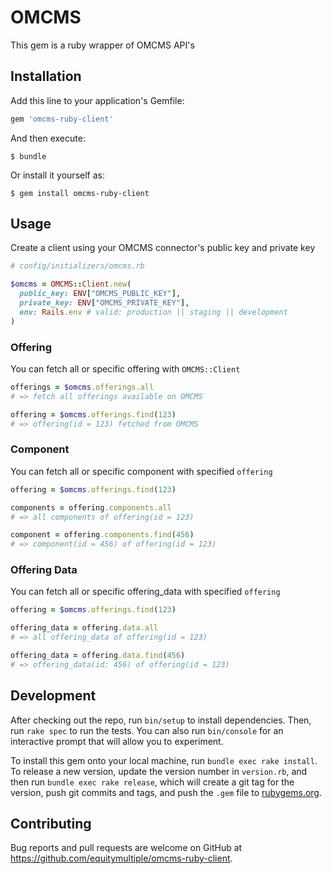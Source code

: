 # OMCMS

This gem is a ruby wrapper of OMCMS API's

## Installation

Add this line to your application's Gemfile:

```ruby
gem 'omcms-ruby-client'
```

And then execute:

    $ bundle

Or install it yourself as:

    $ gem install omcms-ruby-client

## Usage

Create a client using your OMCMS connector's public key and private key

```ruby
# config/initializers/omcms.rb

$omcms = OMCMS::Client.new(
  public_key: ENV["OMCMS_PUBLIC_KEY"],
  private_key: ENV["OMCMS_PRIVATE_KEY"],
  env: Rails.env # valid: production || staging || development
)
```

### Offering

You can fetch all or specific offering with `OMCMS::Client`

```ruby
offerings = $omcms.offerings.all
# => fetch all offerings available on OMCMS

offering = $omcms.offerings.find(123)
# => offering(id = 123) fetched from OMCMS
```

### Component

You can fetch all or specific component with specified `offering`

```ruby
offering = $omcms.offerings.find(123)

components = offering.components.all
# => all components of offering(id = 123)

component = offering.components.find(456)
# => component(id = 456) of offering(id = 123)
```

### Offering Data

You can fetch all or specific offering_data with specified `offering`

```ruby
offering = $omcms.offerings.find(123)

offering_data = offering.data.all
# => all offering_data of offering(id = 123)

offering_data = offering.data.find(456)
# => offering_data(id: 456) of offering(id = 123)
```

## Development

After checking out the repo, run `bin/setup` to install dependencies. Then, run `rake spec` to run the tests. You can also run `bin/console` for an interactive prompt that will allow you to experiment.

To install this gem onto your local machine, run `bundle exec rake install`. To release a new version, update the version number in `version.rb`, and then run `bundle exec rake release`, which will create a git tag for the version, push git commits and tags, and push the `.gem` file to [rubygems.org](https://rubygems.org).

## Contributing

Bug reports and pull requests are welcome on GitHub at https://github.com/equitymultiple/omcms-ruby-client.
